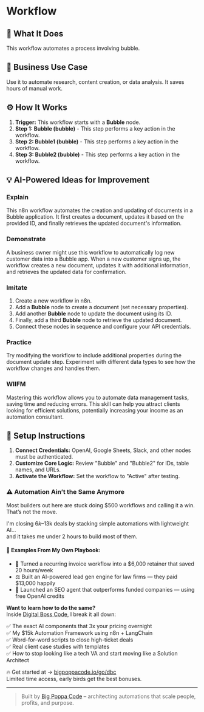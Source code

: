 # Workflow

## 🚀 What It Does
This workflow automates a process involving bubble.

## 💼 Business Use Case
Use it to automate research, content creation, or data analysis. It saves hours of manual work.

## ⚙️ How It Works
1.  **Trigger:** This workflow starts with a **Bubble** node.
2. **Step 1: Bubble (bubble)** - This step performs a key action in the workflow.
3. **Step 2: Bubble1 (bubble)** - This step performs a key action in the workflow.
4. **Step 3: Bubble2 (bubble)** - This step performs a key action in the workflow.

## 💡 AI-Powered Ideas for Improvement
### Explain
This n8n workflow automates the creation and updating of documents in a Bubble application. It first creates a document, updates it based on the provided ID, and finally retrieves the updated document's information.

### Demonstrate
A business owner might use this workflow to automatically log new customer data into a Bubble app. When a new customer signs up, the workflow creates a new document, updates it with additional information, and retrieves the updated data for confirmation.

### Imitate
1. Create a new workflow in n8n.
2. Add a **Bubble** node to create a document (set necessary properties).
3. Add another **Bubble** node to update the document using its ID.
4. Finally, add a third **Bubble** node to retrieve the updated document.
5. Connect these nodes in sequence and configure your API credentials.

### Practice
Try modifying the workflow to include additional properties during the document update step. Experiment with different data types to see how the workflow changes and handles them.

### WIIFM
Mastering this workflow allows you to automate data management tasks, saving time and reducing errors. This skill can help you attract clients looking for efficient solutions, potentially increasing your income as an automation consultant.

## 🔧 Setup Instructions
1. **Connect Credentials:** OpenAI, Google Sheets, Slack, and other nodes must be authenticated.
2. **Customize Core Logic:** Review "Bubble" and "Bubble2" for IDs, table names, and URLs.
3. **Activate the Workflow:** Set the workflow to "Active" after testing.

### ⚠️ Automation Ain’t the Same Anymore

Most builders out here are stuck doing $500 workflows and calling it a win.  
That’s not the move.  

I'm closing $6k–$13k deals by stacking simple automations with lightweight AI...  
and it takes me under 2 hours to build most of them.

#### 🧠 Examples From My Own Playbook:
- 🔁 Turned a recurring invoice workflow into a $6,000 retainer that saved 20 hours/week  
- ⚖️ Built an AI-powered lead gen engine for law firms — they paid $13,000 happily  
- 🚀 Launched an SEO agent that outperforms funded companies — using free OpenAI credits  

**Want to learn how to do the same?**  
Inside [Digital Boss Code](https://bigpoppacode.io/go/dbc), I break it all down:

✅ The exact AI components that 3x your pricing overnight  
✅ My $15k Automation Framework using n8n + LangChain  
✅ Word-for-word scripts to close high-ticket deals  
✅ Real client case studies with templates  
✅ How to stop looking like a tech VA and start moving like a Solution Architect  

🔥 Get started at → [bigpoppacode.io/go/dbc](https://bigpoppacode.io/go/dbc)  
Limited time access, early birds get the best bonuses.

---
> Built by [Big Poppa Code](https://bigpoppacode.io) – architecting automations that scale people, profits, and purpose.
